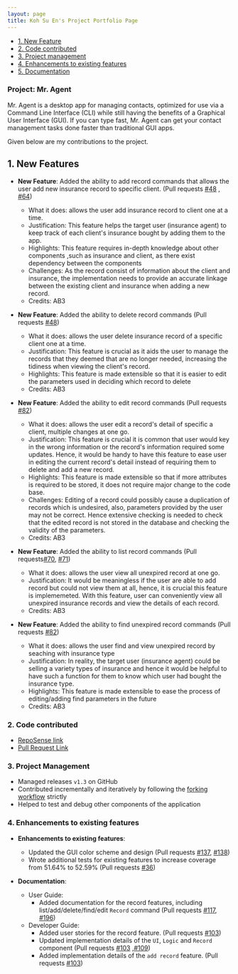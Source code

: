 ```yaml
---
layout: page
title: Koh Su En's Project Portfolio Page
---
```


- [1. New Feature](#NewFeature)
- [2. Code contributed](#Codecontributed)
- [3. Project management](#Projectmanagement)
- [4. Enhancements to existing features](#existing)
- [5. Documentation](#Documentation)

### Project: Mr. Agent

Mr. Agent is a desktop app for managing contacts, optimized for use via a Command Line Interface (CLI) while still having the benefits of a Graphical User Interface (GUI). If you can type fast, Mr. Agent can get your contact management tasks done faster than traditional GUI apps.

Given below are my contributions to the project.

## <a id="NewFeatures"></a>**1. New Features**
* **New Feature**: Added the ability to add record commands that allows the user add new insurance record to specific client. (Pull requests [\#48](https://github.com/AY2122S2-CS2103-F09-3/tp/pull/48/files) , [\#64](https://github.com/AY2122S2-CS2103-F09-3/tp/pull/64/files))
  * What it does: allows the user add insurance record to client one at a time. 
  * Justification: This feature helps the target user (insurance agent) to keep track of each client's insurance bought by adding them to the app.
  * Highlights: This feature requires in-depth knowledge about other components ,such as insurance and client, as there exist dependency between the components
  * Challenges: As the record consist of information about the client and insurance, the implementation needs to provide an accurate linkage between the existing client and insurance when adding a new record.
  * Credits: AB3


* **New Feature**: Added the ability to delete record commands (Pull requests [\#48](https://github.com/AY2122S2-CS2103-F09-3/tp/pull/48/files))
  * What it does: allows the user delete insurance record of a specific client one at a time.
  * Justification: This feature is crucial as it aids the user to manage the records that they deemed that are no longer needed, increasing the tidiness when viewing the client's record.
  * Highlights: This feature is made extensible so that it is easier to edit the parameters used in deciding which record to delete
  * Credits: AB3


* **New Feature**: Added the ability to edit record commands (Pull requests [\#82](https://github.com/AY2122S2-CS2103-F09-3/tp/pull/82/files))
  * What it does: allows the user edit a record's detail of specific a client, multiple changes at one go.
  * Justification: This feature is crucial it is common that user would key in the wrong information or the record's information required some updates. Hence, it would be handy to have this feature to ease user in editing the current record's detail instead of requiring them to delete and add a new record.
  * Highlights: This feature is made extensible so that if more attributes is required to be stored, it does not require major change to the code base.
  * Challenges: Editing of a record could possibly cause a duplication of records which is undesired, also, parameters provided by the user may not be correct. 
    Hence extensive checking is needed to check that the edited record is not stored in the database and checking the validity of the parameters.
  * Credits: AB3


* **New Feature**: Added the ability to list record commands (Pull requests[\#70](https://github.com/AY2122S2-CS2103-F09-3/tp/pull/70), [\#71](https://github.com/AY2122S2-CS2103-F09-3/tp/pull/71))
  * What it does: allows the user view all unexpired record at one go.
  * Justification: It would be meaningless if the user are able to add record but could not view them at all, hence, it is crucial this feature is implememeted. With this feature, user can conveniently view all unexpired insurance records and view the details of each record.
  * Credits: AB3


* **New Feature**: Added the ability to find unexpired record commands (Pull requests [\#82](https://github.com/AY2122S2-CS2103-F09-3/tp/pull/82/files))
  * What it does: allows the user find and view unexpired record by seaching with insurance type
  * Justification: In reality, the target user (insurance agent) could be selling a variety types of insurance and hence it would be helpful to have such a function for them to know which user had bought the insurance type.
  * Highlights: This feature is made extensible to ease the process of editing/adding find parameters in the future
  * Credits: AB3

### <a id="code_contributed"></a>2. Code contributed
* [RepoSense link](https://ay2122s2-cs2103-f09-3.github.io/tp/team/seksek13.html)
* [Pull Request Link](https://github.com/AY2122S2-CS2103-F09-3/tp/pulls?q=is%3Apr+is%3Aclosed+author%3Aseksek13)

### <a id="project_management"></a>3. Project Management

  * Managed releases `v1.3` on GitHub
  * Contributed incrementally and iteratively by following the [forking workflow](https://nus-cs2103-ay2122s2.github.io/website/se-book-adapted/chapters/revisionControl.html#forking-flow) strictly
  * Helped to test and debug other components of the application

### <a id="enhancements"></a>4. Enhancements to existing features
* **Enhancements to existing features**:
    * Updated the GUI color scheme and design (Pull requests [\#137](https://github.com/AY2122S2-CS2103-F09-3/tp/pull/137), [\#138](https://github.com/AY2122S2-CS2103-F09-3/tp/pull/138))
    * Wrote additional tests for existing features to increase coverage from 51.64% to 52.59% (Pull requests [\#36](https://github.com/AY2122S2-CS2103-F09-3/tp/pull/99))

* **Documentation**:
    * User Guide:
        * Added documentation for the record features, including list/add/delete/find/edit `Record` command (Pull requests [\#117](https://github.com/AY2122S2-CS2103-F09-3/tp/pull/117), [\#196](https://github.com/AY2122S2-CS2103-F09-3/tp/pull/196))
    * Developer Guide:
        * Added user stories for the record feature. (Pull requests [\#103](https://github.com/AY2122S2-CS2103-F09-3/tp/pull/103/files))
        * Updated implementation details of the `UI`, `Logic` and `Record` component (Pull requests [\#103](https://github.com/AY2122S2-CS2103-F09-3/tp/pull/103/files) ,[\#109](https://github.com/AY2122S2-CS2103-F09-3/tp/pull/109/files))
        * Added implementation details of the `add record` feature. (Pull requests [\#103](https://github.com/AY2122S2-CS2103-F09-3/tp/pull/103/files))


